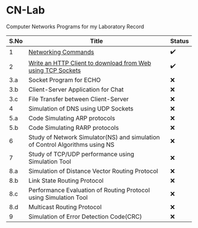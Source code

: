 # CN-Lab
Computer Networks Programs for my Laboratory Record

| S.No | Title | Status |
| --- | --- | --- |
| 1 | [Networking Commands](https://github.com/notPlasticCat/CN-Lab/tree/main/EXP1_NETWORKING_COMMANDS) | ✔️ |
| 2 | [Write an HTTP Client to download from Web using TCP Sockets](https://github.com/notPlasticCat/CN-Lab/tree/main/EXP2) | ✔️ |
|3.a| Socket Program for ECHO | ❌ |
|3.b| Client-Server Application for Chat | ❌ |
|3.c| File Transfer between Client-Server | ❌ |
| 4 | Simulation of DNS using UDP Sockets | ❌ |
|5.a| Code Simulating ARP protocols | ❌ |
|5.b| Code Simulating RARP protocols | ❌ |
| 6 | Study of Network Simulator(NS) and simulation of Control Algorithms using NS | ❌ |
| 7 | Study of TCP/UDP performance using Simulation Tool | ❌ |
|8.a| Simulation of Distance Vector Routing Protocol | ❌ |
|8.b| Link State Routing Protocol | ❌ |
|8.c| Performance Evaluation of Routing Protocol using Simulation Tool | ❌ |
|8.d| Multicast Routing Protocol | ❌ |
| 9 | Simulation of Error Detection Code(CRC) | ❌ |
